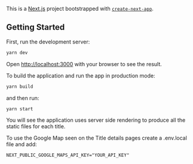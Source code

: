 This is a [Next.js](https://nextjs.org/) project bootstrapped with [`create-next-app`](https://github.com/vercel/next.js/tree/canary/packages/create-next-app).

## Getting Started

First, run the development server:

```bash
yarn dev
```

Open [http://localhost:3000](http://localhost:3000) with your browser to see the result.


To build the application and run the app in production mode:

```bash
yarn build
```

and then run:

```bash
yarn start
```
You will see the application uses server side rendering to produce all the static files for each title.


To use the Google Map seen on the Title details pages create a .env.local file and add:

```NEXT_PUBLIC_GOOGLE_MAPS_API_KEY="YOUR_API_KEY"```


